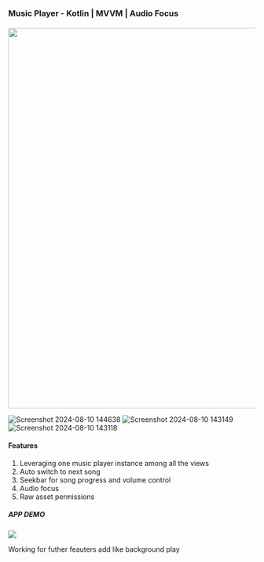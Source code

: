 ### Music Player - Kotlin | MVVM | Audio Focus 


#### 

 
<img src="https://github.com/user-attachments/assets/23db667b-f437-4bdc-9c6b-2988b420a82c" width="580" height="773" />

![Screenshot 2024-08-10 144638](https://github.com/user-attachments/assets/23db667b-f437-4bdc-9c6b-2988b420a82c)
![Screenshot 2024-08-10 143149](https://github.com/user-attachments/assets/dd45a72d-cdea-46ba-bf28-66064be637f5)
![Screenshot 2024-08-10 143118](https://github.com/user-attachments/assets/143e4527-13e1-4dcb-a8c1-6b078cc02359)





#### Features 

1. Leveraging one music player instance among all the views
2. Auto switch to next song 
3. Seekbar for song progress and volume control
4. Audio focus
5. Raw asset permissions


##### APP DEMO

![](https://drive.google.com/file/d/17YMxfpVqj9EjFFUJWG6mWatAB1RAYZVJ/view?usp=sharing)

Working for futher feauters add like background play 
